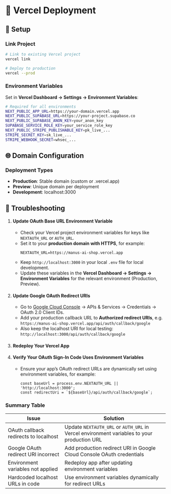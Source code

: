 # 🚀 Vercel Deployment

## 🔧 Setup

### Link Project

```bash
# Link to existing Vercel project
vercel link

# Deploy to production
vercel --prod
```

### Environment Variables

Set in **Vercel Dashboard → Settings → Environment Variables**:

```bash
# Required for all environments
NEXT_PUBLIC_APP_URL=https://your-domain.vercel.app
NEXT_PUBLIC_SUPABASE_URL=https://your-project.supabase.co
NEXT_PUBLIC_SUPABASE_ANON_KEY=your_anon_key
SUPABASE_SERVICE_ROLE_KEY=your_service_role_key
NEXT_PUBLIC_STRIPE_PUBLISHABLE_KEY=pk_live_...
STRIPE_SECRET_KEY=sk_live_...
STRIPE_WEBHOOK_SECRET=whsec_...
```

## 🌐 Domain Configuration

### Deployment Types

- **Production**: Stable domain (custom or .vercel.app)
- **Preview**: Unique domain per deployment
- **Development**: localhost:3000

## 🐛 Troubleshooting

1. #### Update OAuth Base URL Environment Variable

   - Check your Vercel project environment variables for keys like `NEXTAUTH_URL` or `AUTH_URL`.
   - Set it to your **production domain with HTTPS**, for example:
     ```
     NEXTAUTH_URL=https://manus-ai-shop.vercel.app
     ```
   - Keep `http://localhost:3000` in your local `.env` file for local development.
   - Update these variables in the **Vercel Dashboard → Settings → Environment Variables** for the relevant environment (Production, Preview).

2. #### Update Google OAuth Redirect URIs

   - Go to [Google Cloud Console](https://console.cloud.google.com/) → APIs & Services → Credentials → OAuth 2.0 Client IDs.
   - Add your production callback URL to **Authorized redirect URIs**, e.g. `https://manus-ai-shop.vercel.app/api/auth/callback/google`
   - Also keep the localhost URI for local testing: `http://localhost:3000/api/auth/callback/google`

3. #### Redeploy Your Vercel App

4. #### Verify Your OAuth Sign-In Code Uses Environment Variables
   - Ensure your app’s OAuth redirect URLs are dynamically set using environment variables, for example:
     ```
     const baseUrl = process.env.NEXTAUTH_URL || 'http://localhost:3000';
     const redirectUri = `${baseUrl}/api/auth/callback/google`;
     ```

### Summary Table

| Issue                                 | Solution                                                                                   |
| ------------------------------------- | ------------------------------------------------------------------------------------------ |
| OAuth callback redirects to localhost | Update `NEXTAUTH_URL` or `AUTH_URL` in Vercel environment variables to your production URL |
| Google OAuth redirect URI incorrect   | Add production redirect URI in Google Cloud Console OAuth credentials                      |
| Environment variables not applied     | Redeploy app after updating environment variables                                          |
| Hardcoded localhost URLs in code      | Use environment variables dynamically for redirect URLs                                    |
